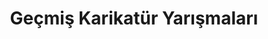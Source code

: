---
layout: old
headline: "Geçmiş Karikatür Yarışmaları"
subline: "Bu sayfada ülkemizde düzenlenen <strong>karikatür yarışması</strong>, kayıtları bulunmaktadır. Bu <strong>karikatür
    yarışmalarının</strong> bazılarında <strong>para ödülü</strong> bulunmaktadır. Aşağıda gösterilen <strong>karikatür
    yarışmaları </strong> 2020 yılında yapılacak olan yarışmaları göstermektedir."
title: "Geçmiş Karikatür Yarışmaları"
key: "karikatür yarışması"
description: "Geçmiş Karikatür yarışması, Geçmiş Karikatür yarışmaları"
permalink: "gecmis-karikatur-yarismalari/"
---